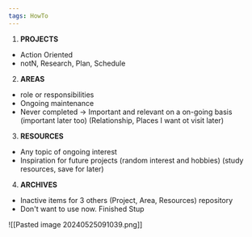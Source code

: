 ```yaml
---
tags: HowTo
---
```

1. **PROJECTS**
+ Action Oriented
+ notN, Research, Plan, Schedule


2. **AREAS**
+ role or responsibilities
+ Ongoing maintenance
+ Never completed
-> Important and relevant on a on-going basis (important later too)
(Relationship, Places I want ot visit later)


3. **RESOURCES**
+ Any topic of ongoing interest
+ Inspiration for future projects
(random interest and hobbies)
(study resources, save for later)


4. **ARCHIVES**
+ Inactive items for 3 others (Project, Area, Resources) repository
+ Don't want to use now. Finished Stup

![[Pasted image 20240525091039.png]]
